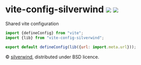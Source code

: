# vite-config-silverwind [![](https://img.shields.io/npm/v/vite-config-silverwind.svg)](https://www.npmjs.org/package/vite-config-silverwind) [![](https://img.shields.io/badge/licence-bsd-blue.svg)](https://raw.githubusercontent.com/silverwind/vite-config-silverwind/master/LICENSE)

Shared vite configuration

```js
import {defineConfig} from "vite";
import {lib} from "vite-config-silverwind";

export default defineConfig(lib({url: import.meta.url}));
```

© [silverwind](https://github.com/silverwind), distributed under BSD licence.
